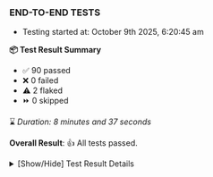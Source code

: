 ### END-TO-END TESTS

- Testing started at: October 9th 2025, 6:20:45 am

**📦 Test Result Summary**

- ✅ 90 passed
- ❌ 0 failed
- ⚠️ 2 flaked
- ⏩ 0 skipped

⌛ _Duration: 8 minutes and 37 seconds_

**Overall Result**: 👍 All tests passed.



<details>
    <summary>[Show/Hide] Test Result Details</summary>
    <div markdown="1">

| Test | Browser | Test Case | Tags | Result |
| :---: | :---: | :--- | :---: | :---: |
| 1 | chromium-meshery-provider | deploys a published design to a connected cluster |  | ⚠️ |
| 2 | chromium-meshery-provider | Delete Kubernetes cluster connections |  | ⚠️ |

</div>
</details>


<!-- To see the full report, please visit our CI/CD pipeline with reporter. -->
